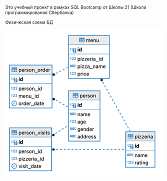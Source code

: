 Это учебный проект в рамках SQL Bootcamp от Школы 21 (Школа программирования Сбербанка)

Физическая схема БД

![](https://github.com/habbena/SQL/blob/main/images/pizzeria.png)
